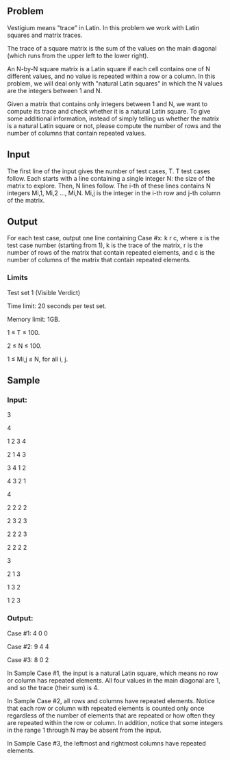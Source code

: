 ## Problem

Vestigium means "trace" in Latin. In this problem we work with Latin squares and matrix traces.

The trace of a square matrix is the sum of the values on the main diagonal (which runs from the upper left to the lower right).

An N-by-N square matrix is a Latin square if each cell contains one of N different values, and no value is repeated within a row or a column. In this problem, we will deal only with "natural Latin squares" in which the N values are the integers between 1 and N.

Given a matrix that contains only integers between 1 and N, we want to compute its trace and check whether it is a natural Latin square. To give some additional information, instead of simply telling us whether the matrix is a natural Latin square or not, please compute the number of rows and the number of columns that contain repeated values.

## Input

The first line of the input gives the number of test cases, T. T test cases follow. Each starts with a line containing a single integer N: the size of the matrix to explore. Then, N lines follow. The i-th of these lines contains N integers Mi,1, Mi,2 ..., Mi,N. Mi,j is the integer in the i-th row and j-th column of the matrix.

## Output

For each test case, output one line containing Case #x: k r c, where x is the test case number (starting from 1), k is the trace of the matrix, r is the number of rows of the matrix that contain repeated elements, and c is the number of columns of the matrix that contain repeated elements.

### Limits

Test set 1 (Visible Verdict)

Time limit: 20 seconds per test set.

Memory limit: 1GB.

1 ≤ T ≤ 100.

2 ≤ N ≤ 100.

1 ≤ Mi,j ≤ N, for all i, j.

## Sample

### Input:

3

4

1 2 3 4

2 1 4 3

3 4 1 2

4 3 2 1

4

2 2 2 2

2 3 2 3

2 2 2 3

2 2 2 2

3

2 1 3

1 3 2

1 2 3

### Output:

Case #1: 4 0 0

Case #2: 9 4 4

Case #3: 8 0 2

In Sample Case #1, the input is a natural Latin square, which means no row or column has repeated elements. All four values in the main diagonal are 1, and so the trace (their sum) is 4.

In Sample Case #2, all rows and columns have repeated elements. Notice that each row or column with repeated elements is counted only once regardless of the number of elements that are repeated or how often they are repeated within the row or column. In addition, notice that some integers in the range 1 through N may be absent from the input.

In Sample Case #3, the leftmost and rightmost columns have repeated elements.
